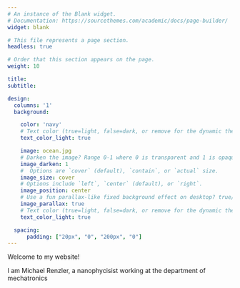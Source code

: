 ```yaml
---
# An instance of the Blank widget.
# Documentation: https://sourcethemes.com/academic/docs/page-builder/
widget: blank

# This file represents a page section.
headless: true

# Order that this section appears on the page.
weight: 10

title:
subtitle:

design:
  columns: '1'
  background:

    color: 'navy'
    # Text color (true=light, false=dark, or remove for the dynamic theme color).
    text_color_light: true

    image: ocean.jpg
    # Darken the image? Range 0-1 where 0 is transparent and 1 is opaque.
    image_darken: 1
    #  Options are `cover` (default), `contain`, or `actual` size.
    image_size: cover
    # Options include `left`, `center` (default), or `right`.
    image_position: center
    # Use a fun parallax-like fixed background effect on desktop? true/false
    image_parallax: true
    # Text color (true=light, false=dark, or remove for the dynamic theme color).
    text_color_light: true

  spacing:
      padding: ["20px", "0", "200px", "0"]
---
```


Welcome to my website!

I am Michael Renzler, a nanophycisist working at the department of mechatronics
